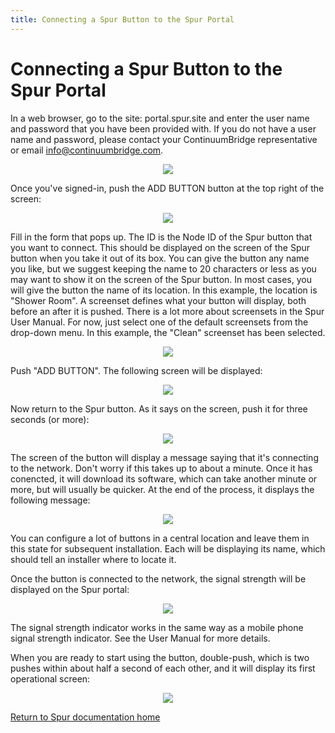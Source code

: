```yaml
---
title: Connecting a Spur Button to the Spur Portal
---
```

# Connecting a Spur Button to the Spur Portal

In a web browser, go to the site: portal.spur.site and enter the user name and password that you have been provided with. If you do not have a user name and password, please contact your ContinuumBridge representative or email info@continuumbridge.com.

<p align="center">

  <img src="https://continuumbridge.github.io/spur/pictures/SignIn.png">
  
</p>

Once you've signed-in, push the ADD BUTTON button at the top right of the screen:

<p align="center">

  <img src="https://continuumbridge.github.io/spur/pictures/SignedIn.png">
  
</p>

Fill in the form that pops up. The ID is the Node ID of the Spur button that you want to connect. This should be displayed on the screen of the Spur button when you take it out of its box. You can give the button any name you like, but we suggest keeping the name to 20 characters or less as you may want to show it on the screen of the Spur button. In most cases, you will give the button the name of its location. In this example, the location is "Shower Room". A screenset defines what your button will display, both before an after it is pushed. There is a lot more about screensets in the Spur User Manual. For now, just select one of the default screensets from the drop-down menu. In this example, the "Clean" screenset has been selected.

<p align="center">

  <img src="https://continuumbridge.github.io/spur/pictures/AddButton2.jpg">
  
</p>

Push "ADD BUTTON". The following screen will be displayed:

<p align="center">

  <img src="https://continuumbridge.github.io/spur/pictures/ButtonAdded.jpg">
  
</p>

Now return to the Spur button. As it says on the screen, push it for three seconds (or more):

<p align="center">

  <img src="https://continuumbridge.github.io/spur/pictures/PushToConnect.jpg">
  
</p>

The screen of the button will display a message saying that it's connecting to the network. Don't worry if this takes up to about a minute. Once it has conencted, it will download its software, which can take another minute or more, but will usually be quicker. At the end of the process, it displays the following message:

<p align="center">

  <img src="https://continuumbridge.github.io/spur/pictures/DoublePushToStart.jpg">
  
</p>

You can configure a lot of buttons in a central location and leave them in this state for subsequent installation. Each will be displaying its name, which should tell an installer where to locate it.

Once the button is connected to the network, the signal strength will be displayed on the Spur portal:

<p align="center">

  <img src="https://continuumbridge.github.io/spur/pictures/ButtonConnected.jpg">
  
</p>

The signal strength indicator works in the same way as a mobile phone signal strength indicator. See the User Manual for more details. 

When you are ready to start using the button, double-push, which is two pushes within about half a second of each other, and it will display its first operational screen:

<p align="center">

  <img src="https://continuumbridge.github.io/spur/pictures/NormalScreen.jpg">
  
</p>

[Return to Spur documentation home](spur_overview.md)


